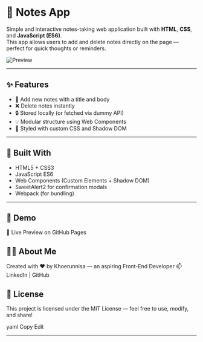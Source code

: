 # 📝 Notes App

Simple and interactive notes-taking web application built with **HTML**, **CSS**, and **JavaScript (ES6)**.  
This app allows users to add and delete notes directly on the page — perfect for quick thoughts or reminders.

![Preview](https://user-images.githubusercontent.com/your-image-preview-if-any.png)

---

## ✨ Features

- 📌 Add new notes with a title and body
- ❌ Delete notes instantly
- 🔒 Stored locally (or fetched via dummy API)
- 💡 Modular structure using Web Components
- 🎨 Styled with custom CSS and Shadow DOM

---

## 🧱 Built With

- HTML5 + CSS3
- JavaScript ES6
- Web Components (Custom Elements + Shadow DOM)
- SweetAlert2 for confirmation modals
- Webpack (for bundling)

---

## 🚀 Demo

🔗 Live Preview on GitHub Pages

## 👩🏻 About Me

Created with ❤️ by Khoerunnisa — an aspiring Front-End Developer
📫 LinkedIn | GitHub

## 📄 License

This project is licensed under the MIT License — feel free to use, modify, and share!

yaml
Copy
Edit

---
